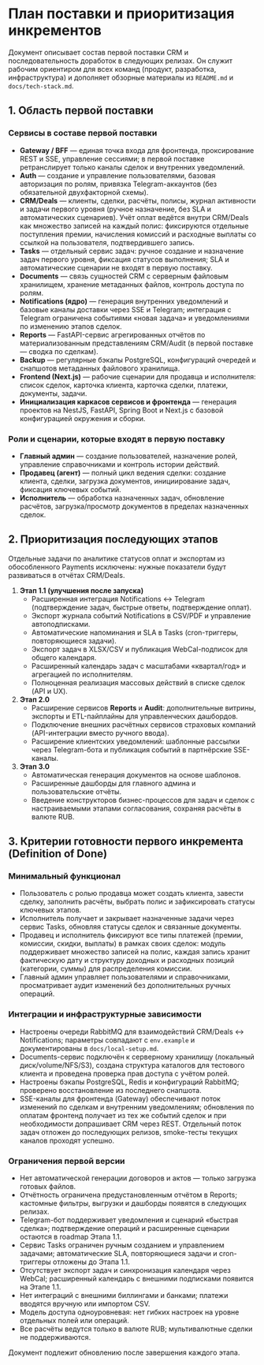 # План поставки и приоритизация инкрементов

Документ описывает состав первой поставки CRM и последовательность доработок в следующих релизах. Он служит рабочим ориентиром для всех команд (продукт, разработка, инфраструктура) и дополняет обзорные материалы из `README.md` и `docs/tech-stack.md`.

## 1. Область первой поставки

### Сервисы в составе первой поставки
- **Gateway / BFF** — единая точка входа для фронтенда, проксирование REST и SSE, управление сессиями; в первой поставке ретранслирует только каналы сделок и внутренних уведомлений.
- **Auth** — создание и управление пользователями, базовая авторизация по ролям, привязка Telegram-аккаунтов (без обязательной двухфакторной схемы).
- **CRM/Deals** — клиенты, сделки, расчёты, полисы, журнал активности и задачи первого уровня (ручное назначение, без SLA и автоматических сценариев). Учёт оплат ведётся внутри CRM/Deals как множество записей на каждый полис: фиксируются отдельные поступления премии, начисления комиссий и расходные выплаты со ссылкой на пользователя, подтвердившего запись.
- **Tasks** — отдельный сервис задач: ручное создание и назначение задач первого уровня, фиксация статусов выполнения; SLA и автоматические сценарии не входят в первую поставку.
- **Documents** — связь сущностей CRM с серверным файловым хранилищем, хранение метаданных файлов, контроль доступа по ролям.
- **Notifications (ядро)** — генерация внутренних уведомлений и базовые каналы доставки через SSE и Telegram; интеграция с Telegram ограничена событиями «новая задача» и уведомлениями по изменению этапов сделок.
- **Reports** — FastAPI-сервис агрегированных отчётов по материализованным представлениям CRM/Audit (в первой поставке — сводка по сделкам).
- **Backup** — регулярные бэкапы PostgreSQL, конфигураций очередей и снапшотов метаданных файлового хранилища.
- **Frontend (Next.js)** — рабочие сценарии для продавца и исполнителя: список сделок, карточка клиента, карточка сделки, платежи, документы, задачи.
- **Инициализация каркасов сервисов и фронтенда** — генерация проектов на NestJS, FastAPI, Spring Boot и Next.js с базовой конфигурацией окружения и сборки.

### Роли и сценарии, которые входят в первую поставку
- **Главный админ** — создание пользователей, назначение ролей, управление справочниками и контроль истории действий.
- **Продавец (агент)** — полный цикл ведения сделки: создание клиента, сделки, загрузка документов, инициирование задач, фиксация ключевых событий.
- **Исполнитель** — обработка назначенных задач, обновление расчётов, загрузка/просмотр документов в пределах назначенных сделок.

## 2. Приоритизация последующих этапов
Отдельные задачи по аналитике статусов оплат и экспортам из обособленного Payments исключены: нужные показатели будут развиваться в отчётах CRM/Deals.
1. **Этап 1.1 (улучшения после запуска)**
   - Расширенная интеграция Notifications ↔ Telegram (подтверждение задач, быстрые ответы, подтверждение оплат).
   - <a id="notifications-export-autosubscribe"></a>Экспорт журнала событий Notifications в CSV/PDF и управление автоподписками.
   - Автоматические напоминания и SLA в Tasks (cron-триггеры, повторяющиеся задачи).
   - Экспорт задач в XLSX/CSV и публикация WebCal-подписок для общего календаря.
   - Расширенный календарь задач с масштабами «квартал/год» и агрегацией по исполнителям.
   - Полноценная реализация массовых действий в списке сделок (API и UX).
2. **Этап 2.0**
   - Расширение сервисов **Reports** и **Audit**: дополнительные витрины, экспорты и ETL-пайплайны для управленческих дашбордов.
   - Подключение внешних расчётных сервисов страховых компаний (API-интеграции вместо ручного ввода).
   - Расширение клиентских уведомлений: шаблонные рассылки через Telegram-бота и публикация событий в партнёрские SSE-каналы.
3. **Этап 3.0**
   - Автоматическая генерация документов на основе шаблонов.
   - Расширенные дашборды для главного админа и пользовательские отчёты.
   - Введение конструкторов бизнес-процессов для задач и сделок с настраиваемыми этапами согласования, сохраняя расчёты в валюте RUB.

## 3. Критерии готовности первого инкремента (Definition of Done)

### Минимальный функционал
- Пользователь с ролью продавца может создать клиента, завести сделку, заполнить расчёты, выбрать полис и зафиксировать статусы ключевых этапов.
- Исполнитель получает и закрывает назначенные задачи через сервис Tasks, обновляя статусы сделок и связанные документы.
- Продавец и исполнитель фиксируют все типы платежей (премии, комиссии, скидки, выплаты) в рамках своих сделок: модуль поддерживает множество записей на полис, каждая запись хранит фактическую дату и структуру доходных и расходных позиций (категории, суммы) для распределения комиссии.
- Главный админ управляет пользователями и справочниками, просматривает аудит изменений без дополнительных ручных операций.

### Интеграции и инфраструктурные зависимости
- Настроены очереди RabbitMQ для взаимодействий CRM/Deals ↔ Notifications; параметры совпадают с `env.example` и документированы в `docs/local-setup.md`.
- Documents-сервис подключён к серверному хранилищу (локальный диск/volume/NFS/S3), создана структура каталогов для тестового клиента и проведена проверка прав доступа с учётом ролей.
- Настроены бэкапы PostgreSQL, Redis и конфигураций RabbitMQ; проверено восстановление из последнего снапшота.
- SSE-каналы для фронтенда (Gateway) обеспечивают поток изменений по сделкам и внутренним уведомлениям; обновления по оплатам фронтенд получает из тех же событий сделок и при необходимости допрашивает CRM через REST. Отдельный поток задач отложен до последующих релизов, smoke-тесты текущих каналов проходят успешно.

### Ограничения первой версии
- Нет автоматической генерации договоров и актов — только загрузка готовых файлов.
- Отчётность ограничена предустановленным отчётом в Reports; кастомные фильтры, выгрузки и дашборды появятся в следующих релизах.
- Telegram-бот поддерживает уведомления и сценарий «быстрая сделка»; подтверждение операций и расширенные сценарии остаются в roadmap Этапа 1.1.
- Сервис Tasks ограничен ручным созданием и управлением задачами; автоматические SLA, повторяющиеся задачи и cron-триггеры отложены до Этапа 1.1.
- Отсутствует экспорт задач и синхронизация календаря через WebCal; расширенный календарь с внешними подписками появится на Этапе 1.1.
- Нет интеграций с внешними биллингами и банками; платежи вводятся вручную или импортом CSV.
- Модель доступа одноуровневая: нет гибких настроек на уровне отдельных полей или операций.
- Все расчёты ведутся только в валюте RUB; мультивалютные сделки не поддерживаются.

Документ подлежит обновлению после завершения каждого этапа.
